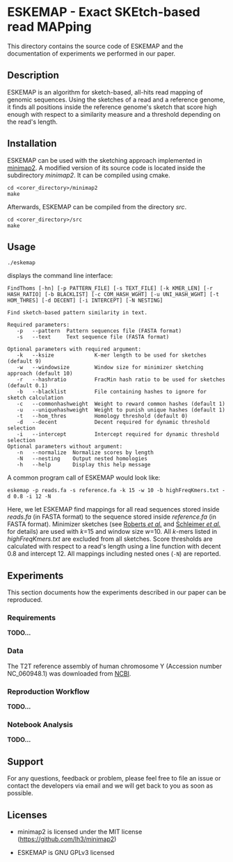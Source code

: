 # ESKEMAP - Exact SKEtch-based read MAPping

This directory contains the source code of ESKEMAP and the documentation of experiments we performed in our paper.

## Description

ESKEMAP is an algorithm for sketch-based, all-hits read mapping of genomic sequences. Using the sketches of a read and a reference genome, it finds all positions inside the reference genome's sketch that score high enough with respect to a similarity measure and a threshold depending on the read's length.

## Installation

ESKEMAP can be used with the sketching approach implemented in [minimap2](https://github.com/lh3/minimap2). A modified version of its source code is located inside the subdirectory *minimap2*. It can be compiled using cmake.

```
cd <corer_directory>/minimap2
make
```

Afterwards, ESKEMAP can be compiled from the directory *src*.

```
cd <corer_directory>/src
make
```

## Usage

```
./eskemap
```

displays the command line interface:
```
FindThoms [-hn] [-p PATTERN_FILE] [-s TEXT_FILE] [-k KMER_LEN] [-r HASH_RATIO] [-b BLACKLIST] [-c COM_HASH_WGHT] [-u UNI_HASH_WGHT] [-t HOM_THRES] [-d DECENT] [-i INTERCEPT] [-N NESTING]

Find sketch-based pattern similarity in text.

Required parameters:
   -p   --pattern  Pattern sequences file (FASTA format)
   -s   --text     Text sequence file (FASTA format)

Optional parameters with required argument:
   -k   --ksize             K-mer length to be used for sketches (default 9)
   -w   --windowsize        Window size for minimizer sketching approach (default 10)
   -r   --hashratio         FracMin hash ratio to be used for sketches (default 0.1)
   -b   --blacklist         File containing hashes to ignore for sketch calculation
   -c   --commonhashweight  Weight to reward common hashes (default 1)
   -u   --uniquehashweight  Weight to punish unique hashes (default 1)
   -t   --hom_thres         Homology threshold (default 0)
   -d   --decent            Decent required for dynamic threshold selection
   -i   --intercept         Intercept required for dynamic threshold selection
Optional parameters without argument:
   -n   --normalize  Normalize scores by length
   -N   --nesting    Output nested homologies
   -h   --help       Display this help message
```

A common program call of ESKEMAP would look like:

```
eskemap -p reads.fa -s reference.fa -k 15 -w 10 -b highFreqKmers.txt -d 0.8 -i 12 -N
```

Here, we let ESKEMAP find mappings for all read sequences stored inside *reads.fa* (in FASTA format) to the sequence stored inside *reference.fa* (in FASTA format). Minimizer sketches (see [Roberts *et al.*](https://doi.org/10.1093/bioinformatics/bth408) and [Schleimer *et al.*](https://doi.org/10.1145/872757.872770) for details) are used with *k*=15 and window size *w*=10. All *k*-mers listed in *highFreqKmers.txt* are excluded from all sketches. Score thresholds are calculated with respect to a read's length using a line function with decent 0.8 and intercept 12. All mappings including nested ones (`-N`) are reported.

## Experiments

This section documents how the experiments described in our paper can be reproduced.

### Requirements

**TODO...**

### Data

The T2T reference assembly of human chromosome Y (Accession number NC_060948.1) was downloaded from [NCBI](https://www.ncbi.nlm.nih.gov).

### Reproduction Workflow

**TODO...**

### Notebook Analysis

**TODO...**

## Support

For any questions, feedback or problem, please feel free to file an issue or contact the developers via email and we will get back to you as soon as possible.

## Licenses

* minimap2 is licensed under the MIT license (https://github.com/lh3/minimap2)

* ESKEMAP is GNU GPLv3 licensed 
